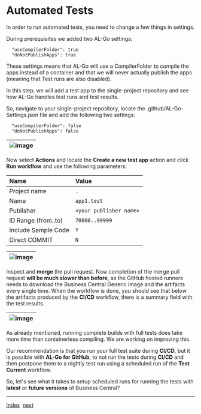 # Automated Tests
In order to run automated tests, you need to change a few things in settings.

During prerequisites we added two AL-Go settings:

```
  "useCompilerFolder": true
  "doNotPublishApps": true
```

These settings means that AL-Go will use a CompilerFolder to compile the apps instead of a container and that we will never actually publish the apps (meaning that Test runs are also disabled).

In this step, we will add a test app to the single-project repository and see how AL-Go handles test runs and test results.

So, navigate to your single-project repository, locate the .github/AL-Go-Settings.json file and add the following two settings:

```
  "useCompilerFolder": false
  "doNotPublishApps": false
```

| ![image](https://user-images.githubusercontent.com/10775043/232327081-6c6f7be3-fa18-41d2-98b3-ff540a953125.png) |
|-|

Now select **Actions** and locate the **Create a new test app** action and click **Run workflow** and use the following parameters:

| Name | Value |
| :-- | :-- |
| Project name | `.` |
| Name | `app1.test` |
| Publisher | `<your publisher name>` |
| ID Range (from..to) | `70000..99999` |
| Include Sample Code | `Y` |
| Direct COMMIT | `N` |

| ![image](https://user-images.githubusercontent.com/10775043/232327235-bd4350f7-d05f-423b-a69b-0b0c226180b3.png) |
|-|

Inspect and **merge** the pull request. Now completion of the merge pull request **will be much slower than before**, as the GitHub hosted runners needs to download the Business Central Generic image and the artifacts every single time. When the workflow is done, you should see that below the artifacts produced by the **CI/CD** workflow, there is a summary field with the test results.

| ![image](https://user-images.githubusercontent.com/10775043/232337935-f20f3e8b-94a7-42cf-a97a-37ce09f9a479.png) |
|-|

As already mentioned, running complete builds with full tests does take more time than containerless compiling. We are working on improving this.

Our recommendation is that you run your full test suite during **CI/CD**, but it is possible with **AL-Go for GitHub**, to not run the tests during **CI/CD** and then postpone them to a nightly test run using a scheduled run of the **Test Current** workflow.

So, let's see what it takes to setup scheduled runs for running the tests with **latest** or **future versions** of Business Central?

---
[Index](Index.md)&nbsp;&nbsp;[next](ScheduledTestRuns.md)
